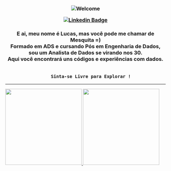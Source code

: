 <h3 align="center">
    
![Welcome](https://github.com/tonsatomicos/tonsatomicos/blob/master/Assets/TonsAtomicos.gif)    
<!--[![Facebook Badge](https://img.shields.io/badge/Facebook-1877F2?style=for-the-badge&logo=facebook&logoColor=white)](https://www.facebook.com/SuavementeLucas/) -->
<!--[![Instagram Badge](https://img.shields.io/badge/Instagram-E4405F?style=for-the-badge&logo=instagram&logoColor=white)](https://www.instagram.com/Antar4s/) -->
[![Linkedin Badge](https://img.shields.io/badge/LinkedIn-0077B5?style=for-the-badge&logo=linkedin&logoColor=white)](https://www.linkedin.com/in/luquinhas/)
<!--[![BI Badge](https://img.shields.io/badge/Portfólio_BI-yellow?style=for-the-badge&logo=powerbi&logoColor=white)](https://bit.ly/3NtTKMH)
<!--[![Twitter Badge](https://img.shields.io/badge/Twitter-1DA1F2?style=for-the-badge&logo=twitter&logoColor=white)](https://twitter.com/Antar4s) -->
</h3>

<h3 align="center">
E ai, meu nome é Lucas, mas você pode me chamar de Mesquita =)<br>
Formado em ADS e cursando Pós em Engenharia de Dados, sou um Analista de Dados se virando nos 30.<br>
Aqui você encontrará uns códigos e experiências com dados.<br> <br>
    
        Sinta-se Livre para Explorar !
</h3>

<hr>

<div>
<a href="https://github.com/tonsatomicos">
<img height="240em" src="https://github-readme-stats.vercel.app/api?username=tonsatomicos&show_icons=true&theme=synthwave" />
<img height="240em" src="https://github-readme-stats.vercel.app/api/top-langs/?username=tonsatomicos&langs_count=5&theme=synthwave&count_private=true&hide=html" /> 
</div>
